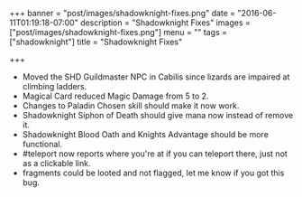 +++
banner = "post/images/shadowknight-fixes.png"
date = "2016-06-11T01:19:18-07:00"
description = "Shadowknight Fixes"
images = ["post/images/shadowknight-fixes.png"]
menu = ""
tags = ["shadowknight"]
title = "Shadowknight Fixes"

+++
* Moved the SHD Guildmaster NPC in Cabilis since lizards are impaired at climbing ladders.
* Magical Card reduced Magic Damage from 5 to 2.
* Changes to Paladin Chosen skill should make it now work.
* Shadowknight Siphon of Death should give mana now instead of remove it.
* Shadowknight Blood Oath and Knights Advantage should be more functional.
* #teleport now reports where you're at if you can teleport there, just not as a clickable link.
* fragments could be looted and not flagged, let me know if you got this bug.
<!--more-->